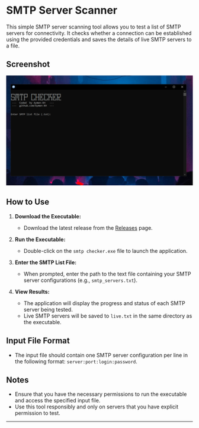 # SMTP Server Scanner

This simple SMTP server scanning tool allows you to test a list of SMTP servers for connectivity. It checks whether a connection can be established using the provided credentials and saves the details of live SMTP servers to a file.
## Screenshot
![Alt Text](https://raw.githubusercontent.com/Aymen-XH/Smtp-Checker/main/Screenshot.png)
## How to Use

1. **Download the Executable:**
   - Download the latest release from the [Releases](https://github.com/Aymen-XH/Smtp-Checker) page.

2. **Run the Executable:**
   - Double-click on the `smtp checker.exe` file to launch the application.

3. **Enter the SMTP List File:**
   - When prompted, enter the path to the text file containing your SMTP server configurations (e.g., `smtp_servers.txt`).

4. **View Results:**
   - The application will display the progress and status of each SMTP server being tested.
   - Live SMTP servers will be saved to `live.txt` in the same directory as the executable.

## Input File Format

- The input file should contain one SMTP server configuration per line in the following format: `server:port:login:password`.

## Notes

- Ensure that you have the necessary permissions to run the executable and access the specified input file.
- Use this tool responsibly and only on servers that you have explicit permission to test.


---
